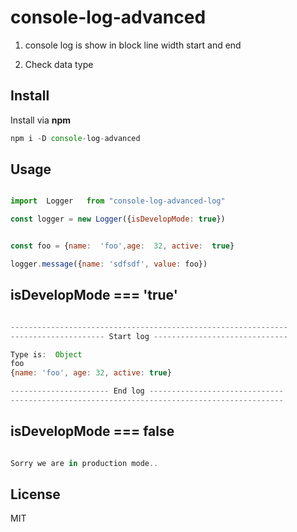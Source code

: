 # console-log-advanced

1. console log is show in block line width start and end

2. Check data type

## Install

Install via **npm**

```javascript
npm i -D console-log-advanced
```

## Usage

```javascript

import  Logger   from "console-log-advanced-log"

const logger = new Logger({isDevelopMode: true})


const foo = {name:  'foo',age:  32, active:  true}

logger.message({name: 'sdfsdf', value: foo})

```

## isDevelopMode === 'true'

```javascript

--------------------------------------------------------------
--------------------- Start log ------------------------------

Type is:  Object
foo
{name: 'foo', age: 32, active: true}

---------------------- End log ------------------------------
-------------------------------------------------------------

```

## isDevelopMode === false

```javascript

Sorry we are in production mode..

```

## License

MIT
